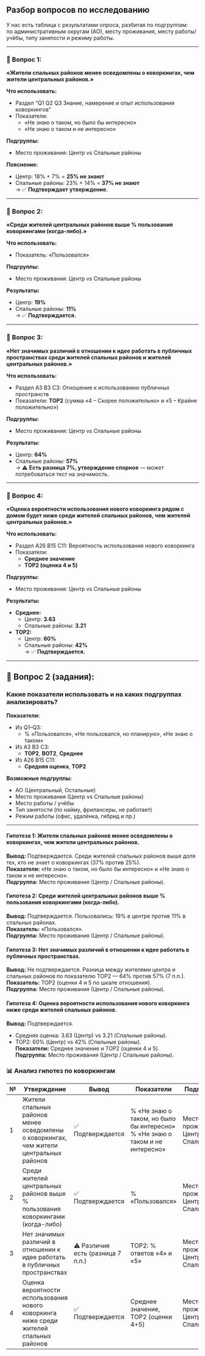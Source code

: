 ## Разбор вопросов по исследованию

У нас есть таблица с результатами опроса, разбитая по подгруппам:  
по административным округам (АО), месту проживания, месту работы/учёбы, типу занятости и режиму работы.

---

### 🔹 Вопрос 1:

**«Жители спальных районов менее осведомлены о коворкингах, чем жители центральных районов.»**

**Что использовать:**
- Раздел “Q1 Q2 Q3 Знание, намерение и опыт использования коворкингов”
- Показатели:
  - «Не знаю о таком, но было бы интересно»
  - «Не знаю о таком и не интересно»

**Подгруппы:**
- Место проживания: Центр vs Спальные районы

**Пояснение:**
- Центр: 18% + 7% = **25% не знают**
- Спальные районы: 23% + 14% = **37% не знают**  
→ ✅ **Подтверждает утверждение.**

---

### 🔹 Вопрос 2:

**«Среди жителей центральных районов выше % пользования коворкингами (когда-либо).»**

**Что использовать:**
- Показатель: «Пользовался»

**Подгруппы:**
- Место проживания: Центр vs Спальные районы

**Результаты:**
- Центр: **19%**
- Спальные районы: **11%**  
→ ✅ **Подтверждается.**

---

### 🔹 Вопрос 3:

**«Нет значимых различий в отношении к идее работать в публичных пространствах среди жителей спальных районов и жителей центральных районов.»**

**Что использовать:**
- Раздел A3 B3 C3: Отношение к использованию публичных пространств
- Показатели: **TOP2** (сумма «4 – Скорее положительно» и «5 – Крайне положительно»)

**Подгруппы:**
- Место проживания: Центр vs Спальные районы

**Результаты:**
- Центр: **64%**
- Спальные районы: **57%**  
→ ⚠️ **Есть разница 7%, утверждение спорное** — может потребоваться тест на значимость.

---

### 🔹 Вопрос 4:

**«Оценка вероятности использования нового коворкинга рядом с домом будет ниже среди жителей спальных районов, чем жителей центральных районов.»**

**Что использовать:**
- Раздел A26 B15 C11: Вероятность использования нового коворкинга
- Показатели:
  - **Среднее значение**
  - **TOP2 (оценка 4 и 5)**

**Подгруппы:**
- Место проживания: Центр vs Спальные районы

**Результаты:**
- **Среднее:**
  - Центр: **3.63**
  - Спальные районы: **3.21**
- **TOP2:**
  - Центр: **60%**
  - Спальные районы: **42%**  
→ ✅ **Подтверждается.**

---

## 🎯 Вопрос 2 (задания):

### Какие показатели использовать и на каких подгруппах анализировать?

**Показатели:**
- Из Q1–Q3:
  - % «Пользовался», «Не пользовался, но планирую», «Не знаю о таком»
- Из A3 B3 C3:
  - **TOP2**, **BOT2**, **Среднее**
- Из A26 B15 C11:
  - **Средняя оценка**, **TOP2**

**Возможные подгруппы:**
- АО (Центральный, Остальные)
- Место проживания (Центр vs Спальные районы)
- Место работы / учёбы
- Тип занятости (по найму, фрилансеры, не работает)
- Режим работы (офис, удалёнка, гибрид и пр.)

---

#### Гипотеза 1: Жители спальных районов менее осведомлены о коворкингах, чем жители центральных районов.
**Вывод:** Подтверждается. Среди жителей спальных районов выше доля тех, кто не знает о коворкингах (37% против 25%).  
**Показатели:** «Не знаю о таком, но было бы интересно» и «Не знаю о таком и не интересно».  
**Подгруппа:** Место проживания (Центр / Спальные районы).

#### Гипотеза 2: Среди жителей центральных районов выше % пользования коворкингами (когда-либо).
**Вывод:** Подтверждается. Пользовались: 19% в центре против 11% в спальных районах.  
**Показатель:** «Пользовался».  
**Подгруппа:** Место проживания (Центр / Спальные районы).

#### Гипотеза 3: Нет значимых различий в отношении к идее работать в публичных пространствах.
**Вывод:** Не подтверждается. Разница между жителями центра и спальных районов по показателю TOP2 — 64% против 57% (7 п.п.).  
**Показатель:** TOP2 (оценки 4 и 5 по шкале отношения).  
**Подгруппа:** Место проживания (Центр / Спальные районы).

#### Гипотеза 4: Оценка вероятности использования нового коворкинга ниже среди жителей спальных районов.
**Вывод:** Подтверждается.  
- Средняя оценка: 3.63 (Центр) vs 3.21 (Спальные районы).  
- TOP2: 60% (Центр) vs 42% (Спальные районы).  
**Показатели:** Среднее значение и TOP2 (оценки 4 и 5).  
**Подгруппа:** Место проживания (Центр / Спальные районы).


### 📊 Анализ гипотез по коворкингам

| № | Утверждение                                                                                      | Вывод                             | Показатели                                                                 | Подгруппы                            |
|---|---------------------------------------------------------------------------------------------------|-----------------------------------|------------------------------------------------------------------------------|---------------------------------------|
| 1 | Жители спальных районов менее осведомлены о коворкингах, чем жители центральных районов         | ✅ Подтверждается                 | % «Не знаю о таком, но было бы интересно»<br>% «Не знаю о таком и не интересно» | Место проживания: Центр / Спальные   |
| 2 | Среди жителей центральных районов выше % пользования коворкингами (когда-либо)                   | ✅ Подтверждается                 | % «Пользовался»                                                            | Место проживания: Центр / Спальные   |
| 3 | Нет значимых различий в отношении к идее работать в публичных пространствах                      | ⚠️ Различия есть (разница 7 п.п.)| TOP2: % ответов «4» и «5»                                                  | Место проживания: Центр / Спальные   |
| 4 | Оценка вероятности использования нового коворкинга ниже среди жителей спальных районов          | ✅ Подтверждается                 | Среднее значение, TOP2 (оценки 4+5)                                        | Место проживания: Центр / Спальные   |
